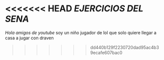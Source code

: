 <<<<<<< HEAD
*EJERCICIOS DEL SENA* 
=======
*Hola amigos de youtube*
soy un niño jugador de lol que solo quiere llegar a casa a jugar con draven
>>>>>>> dd440b129f2230720dad95ac4b39ecafe607bac0
